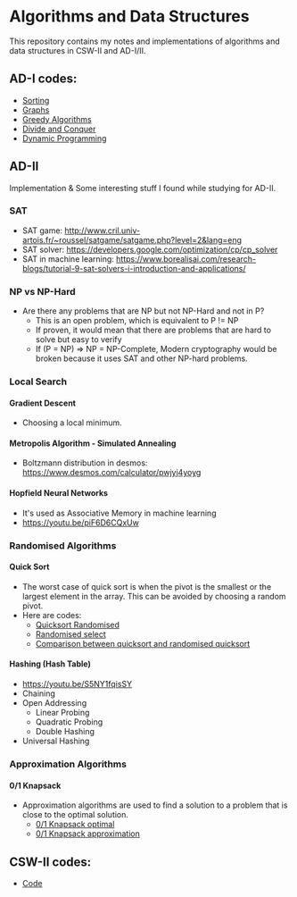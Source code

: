 # Algorithms and Data Structures
This repository contains my notes and implementations of algorithms and data structures in CSW-II and AD-I/II.

## AD-I codes:
  - [Sorting](./src/sorting/)
  - [Graphs](./src/csw/graph/)
  - [Greedy Algorithms](./src/greedy/)
  - [Divide and Conquer](./src/divide_and_conquer/)
  - [Dynamic Programming](./src/dp/)

## AD-II
Implementation & Some interesting stuff I found while studying for AD-II.
### SAT
- SAT game: http://www.cril.univ-artois.fr/~roussel/satgame/satgame.php?level=2&lang=eng
- SAT solver: https://developers.google.com/optimization/cp/cp_solver
- SAT in machine learning: https://www.borealisai.com/research-blogs/tutorial-9-sat-solvers-i-introduction-and-applications/

### NP vs NP-Hard
  - Are there any problems that are NP but not NP-Hard and not in P?
    - This is an open problem, which is equivalent to P != NP
    - If proven, it would mean that there are problems that are hard to solve but easy to verify
    - If (P = NP) => NP = NP-Complete, Modern cryptography would be broken because it uses SAT and other NP-hard problems.

### Local Search
#### Gradient Descent
  - Choosing a local minimum.
#### Metropolis Algorithm - Simulated Annealing
  - Boltzmann distribution in desmos: https://www.desmos.com/calculator/pwjyj4yoyg
#### Hopfield Neural Networks
  - It's used as Associative Memory in machine learning
  - https://youtu.be/piF6D6CQxUw

### Randomised Algorithms
#### Quick Sort
- The worst case of quick sort is when the pivot is the smallest or the largest element in the array. This can be avoided by choosing a random pivot.
- Here are codes:
  - [Quicksort Randomised](./src/sorting/quick_sort_randomised.py)
  - [Randomised select](./src/sorting/select_randomised.py)
  - [Comparison between quicksort and randomised quicksort](./src/sorting/compare_quick_sort_randomised.py)

#### Hashing (Hash Table)
- https://youtu.be/S5NY1fqisSY
- Chaining
  <!-- - [Chaining](./src/hashing/Chaining.java)
  - [Chaining with linked list](./src/hashing/ChainingLinkedList.java) -->
- Open Addressing
  - Linear Probing
  - Quadratic Probing
  - Double Hashing
- Universal Hashing

### Approximation Algorithms
#### 0/1 Knapsack
- Approximation algorithms are used to find a solution to a problem that is close to the optimal solution.
  - [0/1 Knapsack optimal](./src/dp/Knapsack01.java)
  - [0/1 Knapsack approximation](./src/dp/Knapsack01.java)

## CSW-II codes:
  - [Code](./src/csw/)